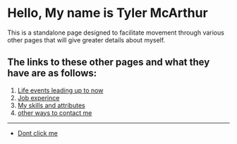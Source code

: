 # Hello, My name is Tyler McArthur
This is a standalone page designed to facilitate movement through various other pages that will give greater details about myself.

## The links to these other pages and what they have are as follows:

<!--   0. [Home page](readme.txt "back to the start") -->
  1. [Life events leading up to now](readme2.txt "Be prepared")
  2. [Job experince](readme3.txt "Hopefully will add more soon")
  3. [My skills and attributes](readme4.txt "Deffintly will add more soon")
  4. [other ways to contact me](readme5.txt "Reach out to me")








----------------------------------------------
- [Dont click me](https://www.youtube.com/watch?v=dQw4w9WgXcQ "Warning you")
